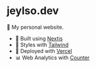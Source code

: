 # jeylso.dev
🏡 My personal website. 

- 🚧 Built using [Nextjs](https://nextjs.org)
- 💅 Styles with [Tailwind](https://tailwindcss.com)
- 🚀 Deployed with [Vercel](https://vercel.com/)
- 📊 Web Analytics with [Counter](https://counter.dev/)
